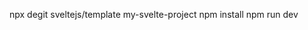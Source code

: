 <!-- Generating a new Svelte js app -->
npx degit sveltejs/template my-svelte-project
npm install
npm run dev  <!-- => runs the server on PORT 5000 -->